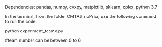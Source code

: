 Dependencies: pandas, numpy, cvxpy, matplotlib, sklearn, cplex, python 3.7

In the terminal, from the folder CMTAB_noPrior, use the following command to run the code:

python experiment_teamx.py <team number>

#team number can be between 0 to 6